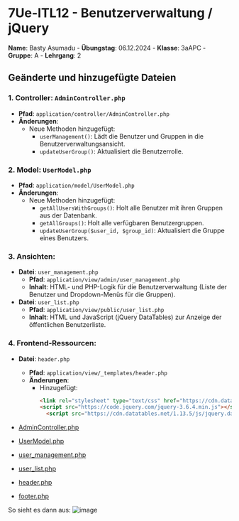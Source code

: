 # 7Ue-ITL12 - Benutzerverwaltung / jQuery 

**Name**: Basty Asumadu - **Übungstag**: 06.12.2024 - **Klasse**: 3aAPC - **Gruppe**: A - **Lehrgang**: 2

## Geänderte und hinzugefügte Dateien

### 1. **Controller: `AdminController.php`**
   - **Pfad**: `application/controller/AdminController.php`
   - **Änderungen**:
     - Neue Methoden hinzugefügt:
       - `userManagement()`: Lädt die Benutzer und Gruppen in die Benutzerverwaltungsansicht.
       - `updateUserGroup()`: Aktualisiert die Benutzerrolle.

### 2. **Model: `UserModel.php`**
   - **Pfad**: `application/model/UserModel.php`
   - **Änderungen**:
     - Neue Methoden hinzugefügt:
       - `getAllUsersWithGroups()`: Holt alle Benutzer mit ihren Gruppen aus der Datenbank.
       - `getAllGroups()`: Holt alle verfügbaren Benutzergruppen.
       - `updateUserGroup($user_id, $group_id)`: Aktualisiert die Gruppe eines Benutzers.

### 3. **Ansichten:**
   - **Datei**: `user_management.php`
     - **Pfad**: `application/view/admin/user_management.php`
     - **Inhalt**: HTML- und PHP-Logik für die Benutzerverwaltung (Liste der Benutzer und Dropdown-Menüs für die Gruppen).
   - **Datei**: `user_list.php`
     - **Pfad**: `application/view/public/user_list.php`
     - **Inhalt**: HTML und JavaScript (jQuery DataTables) zur Anzeige der öffentlichen Benutzerliste.

### 4. **Frontend-Ressourcen:**
   - **Datei**: `header.php`
     - **Pfad**: `application/view/_templates/header.php`
     - **Änderungen**:
       - Hinzugefügt:
         ```html
         <link rel="stylesheet" type="text/css" href="https://cdn.datatables.net/1.13.5/css/jquery.dataTables.min.css">
         <script src="https://code.jquery.com/jquery-3.6.4.min.js"></script>
           <script src="https://cdn.datatables.net/1.13.5/js/jquery.dataTables.min.js"></script>
         ```

- [AdminController.php](/controller/AdminController.php)
- [UserModel.php](/model/UserModel.php)
- [user_management.php](/view/admin/user_management.php)
- [user_list.php](/admin/user_list.php)
- [header.php](view/_templates/header.php)
- [footer.php](view/_templates/footer.php)


So sieht es dann aus:
![image](https://github.com/user-attachments/assets/10f44eb5-cbe7-42c1-9c6d-a15c2e461418)



       
